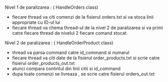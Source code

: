 Nivel 1 de paralizarea : ( HandleOrders class)
- fiecare thread va citi comenzi de la fisierul orders.txt si va stoca linii appropriate cu ID-ul lui
- fiecare thread va chema thread-ul de la nivel 2 de paralizarea si va primi catre fiecare thread de nivelul 2 fiecare comand stocat.

Nivel 2 de paralizarea : ( HandleOrderProduct class) 
- thread va parsa command catre id_command si numarul
- fiecare thread va citi date de la fisierul order_products.txt si scrie catre fisierul order_products_out.txt
- atunci compara contintul din linii citii si id_command
- dupa toate comenzi se livreaza , se scrie catre fisierul orders_out.txt
